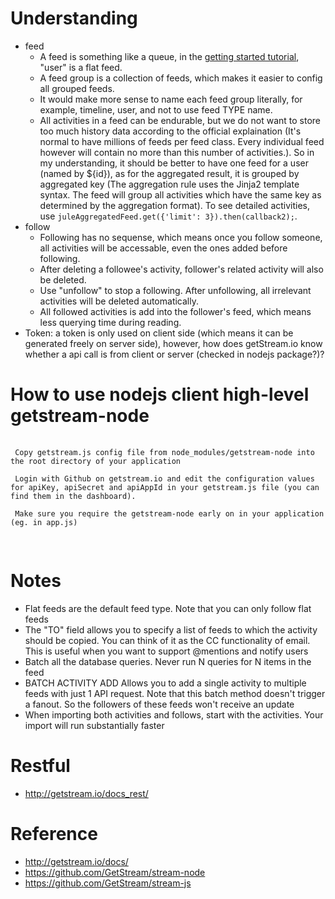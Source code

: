# Understanding

 - feed
     - A feed is something like a queue, in the [getting started tutorial](http://getstream.io/get_started/#flat_feed), "user" is a flat feed. 
     - A feed group is a collection of feeds, which makes it easier to config all grouped feeds.
     - It would make more sense to name each feed group literally, for example, timeline, user, and not to use feed TYPE name.
     - All activities in a feed can be endurable, but we do not want to store too much history data according to the official explaination (It's normal to have millions of feeds per feed class. Every individual feed however will contain no more than this number of activities.). So in my understanding, it should be better to have one feed for a user (named by ${id}), as for the aggregated result, it is grouped by aggregated key (The aggregation rule uses the Jinja2 template syntax. The feed will group all activities which have the same key as determined by the aggregation format). To see detailed activities, use ```juleAggregatedFeed.get({'limit': 3}).then(callback2);```.
 - follow
     - Following has no sequense, which means once you follow someone, all activities will be accessable, even the ones added before following.
     - After deleting a followee's activity, follower's related activity will also be deleted.
     - Use "unfollow" to stop a following. After unfollowing, all irrelevant activities will be deleted automatically.
     - All followed activities is add into the follower's feed, which means less querying time during reading.
 - Token: a token is only used on client side (which means it can be generated freely on server side), however, how does getStream.io know whether a api call is from client or server (checked in nodejs package?)?

# How to use nodejs client high-level getstream-node

 <pre>
 <code>
 Copy getstream.js config file from node_modules/getstream-node into the root directory of your application
 
 Login with Github on getstream.io and edit the configuration values for apiKey, apiSecret and apiAppId in your getstream.js file (you can find them in the dashboard).
 
 Make sure you require the getstream-node early on in your application (eg. in app.js)
 </code>
 </pre>

# Notes

 - Flat feeds are the default feed type. Note that you can only follow flat feeds
 - The "TO" field allows you to specify a list of feeds to which the activity should be copied. You can think of it as the CC functionality of email. This is useful when you want to support @mentions and notify users
 - Batch all the database queries. Never run N queries for N items in the feed
 - BATCH ACTIVITY ADD Allows you to add a single activity to multiple feeds with just 1 API request. Note that this batch method doesn't trigger a fanout. So the followers of these feeds won't receive an update
 - When importing both activities and follows, start with the activities. Your import will run substantially faster
 
# Restful
 
 - http://getstream.io/docs_rest/
 
# Reference

 - http://getstream.io/docs/
 - https://github.com/GetStream/stream-node
 - https://github.com/GetStream/stream-js